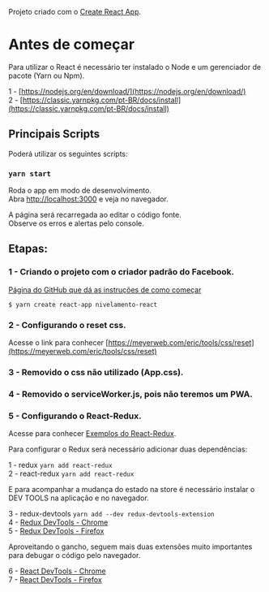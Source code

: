 Projeto criado com o [Create React App](https://github.com/facebook/create-react-app).

# Antes de começar

Para utilizar o React é necessário ter instalado o Node e um gerenciador de pacote (Yarn ou Npm).

1 - [https://nodejs.org/en/download/](https://nodejs.org/en/download/)<br/>
2 - [https://classic.yarnpkg.com/pt-BR/docs/install](https://classic.yarnpkg.com/pt-BR/docs/install)

## Principais Scripts

Poderá utilizar os seguintes scripts:

### `yarn start`

Roda o app em modo de desenvolvimento.<br />
Abra [http://localhost:3000](http://localhost:3000) e veja no navegador.

A página será recarregada ao editar o código fonte.<br />
Observe os erros e alertas pelo console.

## Etapas:

### 1 - Criando o projeto com o criador padrão do Facebook.
[Página do GitHub que dá as instruções de como começar](https://github.com/facebook/create-react-app)

```
$ yarn create react-app nivelamento-react
```

### 2 - Configurando o reset css.
Acesse o link para conhecer [https://meyerweb.com/eric/tools/css/reset](https://meyerweb.com/eric/tools/css/reset)

### 3 - Removido o css não utilizado (App.css).

### 4 - Removido o serviceWorker.js, pois não teremos um PWA.

### 5 - Configurando o React-Redux.
Acesse para conhecer [Exemplos do React-Redux](https://redux.js.org/basics/example).

Para configurar o Redux será necessário adicionar duas dependências:

1 - redux `yarn add react-redux`<br/>
2 - react-redux `yarn add react-redux`

E para acompanhar a mudança do estado na store é necessário instalar o DEV TOOLS na aplicação e no navegador.

3 - redux-devtools `yarn add --dev redux-devtools-extension`<br/>
4 - [Redux DevTools - Chrome](https://chrome.google.com/webstore/detail/redux-devtools/lmhkpmbekcpmknklioeibfkpmmfibljd?hl=pt-BR)<br/>
5 - [Redux DevTools - Firefox](https://addons.mozilla.org/pt-BR/firefox/addon/reduxdevtools/?src=search)

Aproveitando o gancho, seguem mais duas extensões muito importantes para debugar o código pelo navegador.

6 - [React DevTools - Chrome](https://addons.mozilla.org/pt-BR/firefox/addon/react-devtools/?src=search)<br/>
7 - [React DevTools - Firefox](https://chrome.google.com/webstore/detail/react-developer-tools/fmkadmapgofadopljbjfkapdkoienihi)
